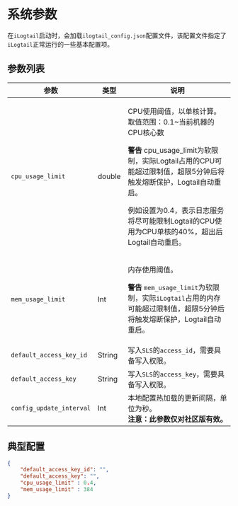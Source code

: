 # 系统参数

在`iLogtail`启动时，会加载`ilogtail_config.json`配置文件，该配置文件指定了`iLogtail`正常运行的一些基本配置项。

## 参数列表

| 参数                      | 类型     | 说明                                                                                                                                                                                                                                   |
| ----------------------- | ------ | ------------------------------------------------------------------------------------------------------------------------------------------------------------------------------------------------------------------------------------ |
| `cpu_usage_limit`       | double | <p>CPU使用阈值，以单核计算。取值范围：0.1~当前机器的CPU核心数</p><p><strong></strong></p><p><strong>警告</strong> cpu_usage_limit为软限制，实际Logtail占用的CPU可能超过限制值，超限5分钟后将触发熔断保护，Logtail自动重启。</p><p>例如设置为0.4，表示日志服务将尽可能限制Logtail的CPU使用为CPU单核的40%，超出后Logtail自动重启。</p> |
| `mem_usage_limit`       | Int    | <p></p><p>内存使用阈值。</p><p><strong>警告</strong> <code>mem_usage_limit</code>为软限制，实际<code>iLogtail</code>占用的内存可能超过限制值，超限5分钟后将触发熔断保护，Logtail自动重启。</p>                                                                                      |
| `default_access_key_id` | String | 写入`SLS`的`access_id`，需要具备写入权限。                                                                                                                                                                                                                |
| `default_access_key`    | String | 写入`SLS`的`access_key`，需要具备写入权限。                                                                                                                                                                                                                 |
| `config_update_interval`    | Int | 本地配置热加载的更新间隔，单位为秒。<br>**注意：此参数仅对社区版有效。**                                                                                                                                                                                                                 |

## 典型配置

```json
{
    "default_access_key_id": "",
    "default_access_key": "",
    "cpu_usage_limit" : 0.4,
    "mem_usage_limit" : 384
}
```
